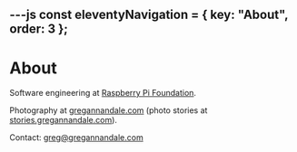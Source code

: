 ---js
const eleventyNavigation = {
	key: "About",
	order: 3
};
---
# About

Software engineering at [Raspberry Pi Foundation](https://www.raspberrypi.org/).

Photography at [gregannandale.com](https://www.gregannandale.com/) (photo stories at [stories.gregannandale.com](https://stories.gregannandale.com/)).

Contact: [greg@gregannandale.com](mailto:greg@gregannandale.com)
